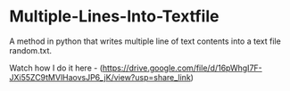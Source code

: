 # Multiple-Lines-Into-Textfile
A method in python that writes multiple line of text contents into a text file random.txt.

Watch how I do it here - (https://drive.google.com/file/d/16pWhgI7F-JXi55ZC9tMVlHaovsJP6_jK/view?usp=share_link)
